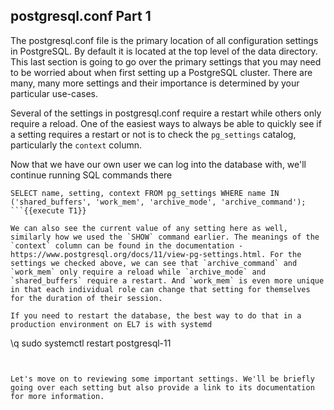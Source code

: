 postgresql.conf Part 1
----------------------
The postgresql.conf file is the primary location of all configuration settings in PostgreSQL. By default it is located at the top level of the data directory. This last section is going to go over the primary settings that you may need to be worried about when first setting up a PostgreSQL cluster. There are many, many more settings and their importance is determined by your particular use-cases.

Several of the settings in postgresql.conf require a restart while others only require a reload. One of the easiest ways to always be able to quickly see if a setting requires a restart or not is to check the `pg_settings` catalog, particularly the `context` column.

Now that we have our own user we can log into the database with, we'll continue running SQL commands there
```
SELECT name, setting, context FROM pg_settings WHERE name IN ('shared_buffers', 'work_mem', 'archive_mode', 'archive_command');
```{{execute T1}}

We can also see the current value of any setting here as well, similarly how we used the `SHOW` command earlier. The meanings of the `context` column can be found in the documentation - https://www.postgresql.org/docs/11/view-pg-settings.html. For the settings we checked above, we can see that `archive_command` and `work_mem` only require a reload while `archive_mode` and `shared_buffers` require a restart. And `work_mem` is even more unique in that each individual role can change that setting for themselves for the duration of their session.

If you need to restart the database, the best way to do that in a production environment on EL7 is with systemd
```
\q
sudo systemctl restart postgresql-11
```{{execute T1}}


Let's move on to reviewing some important settings. We'll be briefly going over each setting but also provide a link to its documentation for more information.
